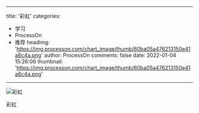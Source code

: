 
---
title: '彩虹'
categories: 
 - 学习
 - ProcessOn
 - 推荐
headimg: 'https://img.processon.com/chart_image/thumb/60ba05a476213150e41a6c4a.png'
author: ProcessOn
comments: false
date: 2022-01-04 15:26:06
thumbnail: 'https://img.processon.com/chart_image/thumb/60ba05a476213150e41a6c4a.png'
---

<div>   
<img class="thumb" alt="彩虹" src="https://img.processon.com/chart_image/thumb/60ba05a476213150e41a6c4a.png" referrerpolicy="no-referrer">
<p>彩虹</p>  
</div>
            